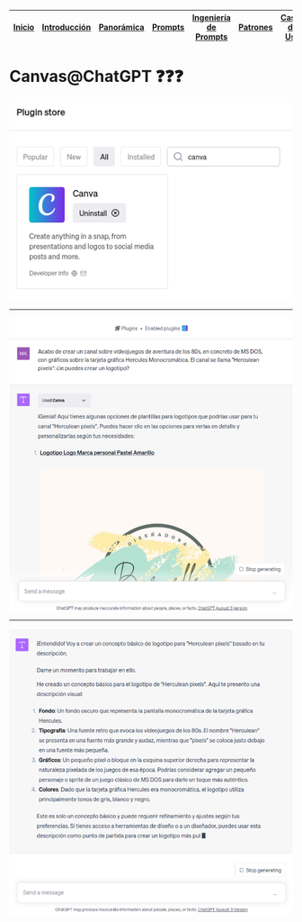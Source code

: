 <div align=right>

|[Inicio](/README.md)|[Introducción](/documentos/intro.md)|[Panorámica](/documentos/panorámica.md)|[Prompts](/prompts/README.md)|[Ingeniería de Prompts](/ingenieriaDePrompts/README.md)|[Patrones](/ingenieriaDePrompts/patrones/README.md)|[Casos de Uso](/casosDeUso/README.md)|
|-|-|-|-|-|-|-

</div>

# Canvas@ChatGPT ❓❓❓

![](/imagenes/Canvas@ChatGPT_000.png)

---

![](/imagenes/Canvas@ChatGPT_001.png)

---

![](/imagenes/Canvas@ChatGPT_002.png)

